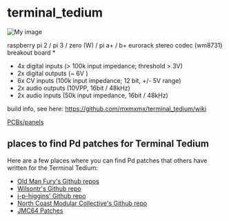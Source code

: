 terminal_tedium
===============


![My image](https://farm1.staticflickr.com/423/19280194146_4568770dcf_c.jpg)

raspberry pi 2 / pi 3 / zero (W) / pi a+ / b+  eurorack stereo codec (wm8731) breakout board *

- 4x digital inputs (> 100k input impedance; threshold > 3V)
- 2x digital outputs (~ 6V )
- 6x CV inputs (100k input impedance; 12 bit, +/- 5V range)
- 2x audio outputs (10VPP, 16bit / 48kHz)
- 2x audio inputs (50k input impedance, 16bit / 48kHz)


build info, see here: https://github.com/mxmxmx/terminal_tedium/wiki

[PCBs/panels](https://pushermanproductions.com/?s=terminal&post_type=product)


## places to find Pd patches for Terminal Tedium
Here are a few places where you can find Pd patches that others have written for the Terminal Tedium:

- [Old Man Fury's Github repos](https://github.com/oldmanfury)
- [Wilsontr's Github repo](https://github.com/wilsontr/tt-patches)
- [j-p-higgins' Github repo](https://github.com/j-p-higgins/jh.tt)
- [North Coast Modular Collective's Github repo](https://github.com/NorthCoastModularCollective/Terminal-Tedium-Pd-Patches)
- [JMC64 Patches](https://github.com/JMC64/Terminal-Tedium-)

